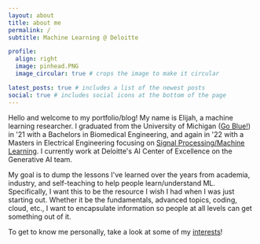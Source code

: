 ```yaml
---
layout: about
title: about me
permalink: /
subtitle: Machine Learning @ Deloitte

profile:
  align: right
  image: pinhead.PNG
  image_circular: true # crops the image to make it circular

latest_posts: true # includes a list of the newest posts
social: true # includes social icons at the bottom of the page
---
```


Hello and welcome to my portfolio/blog! My name is Elijah, a machine learning researcher. I graduated from the University of Michigan ([Go Blue!](https://youtu.be/Fb7hr45ZyDE?si=418mmTBiVWgI0E71)) in '21 with a Bachelors in Biomedical Engineering, and again in '22 with a Masters in Electrical Engineering focusing on [Signal Processing/Machine Learning](https://ece.engin.umich.edu/research/research-areas/signal-image-processing-and-machine-learning/). I currently work at Deloitte's AI Center of Excellence on the Generative AI team. 

My goal is to dump the lessons I've learned over the years from academia, industry, and self-teaching to help people learn/understand ML. Specifically, I want this to be the resource I wish I had when I was just starting out. Whether it be the fundamentals, advanced topics, coding, cloud, etc., I want to encapsulate information so people at all levels can get something out of it.

To get to know me personally, take a look at some of my [interests](https://esoba.github.io/interests/)!


